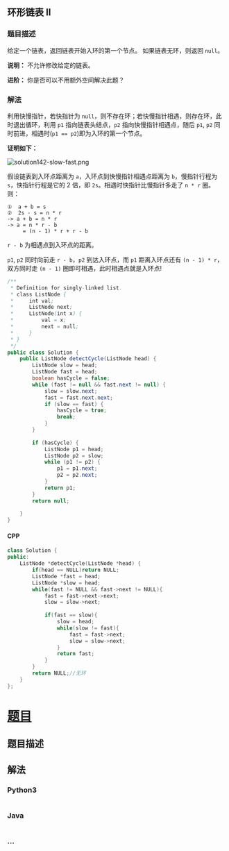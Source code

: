 ## 环形链表 II
### 题目描述

给定一个链表，返回链表开始入环的第一个节点。 如果链表无环，则返回 `null`。

**说明：** 不允许修改给定的链表。

**进阶：**
你是否可以不用额外空间解决此题？

### 解法

利用快慢指针，若快指针为 `null`，则不存在环；若快慢指针相遇，则存在环，此时退出循环，利用 `p1` 指向链表头结点，`p2` 指向快慢指针相遇点，随后 `p1`, `p2` 同时前进，相遇时(`p1 == p2`)即为入环的第一个节点。

**证明如下：**

![solution142-slow-fast.png](http://p9ucdlghd.bkt.clouddn.com/solution142-slow-fast.png)

假设链表到入环点距离为 `a`，入环点到快慢指针相遇点距离为 `b`，慢指针行程为`s`，快指针行程是它的 2 倍，即 `2s`。相遇时快指针比慢指针多走了 `n * r` 圈。则：
```
①  a + b = s
②  2s - s = n * r
-> a + b = n * r
-> a = n * r - b
     = (n - 1) * r + r - b     
```
`r - b` 为相遇点到入环点的距离。

`p1`, `p2` 同时向前走 `r - b`，`p2` 到达入环点，而 `p1` 距离入环点还有 `(n - 1) * r`，双方同时走 `(n - 1)` 圈即可相遇，此时相遇点就是入环点!

```java
/**
 * Definition for singly-linked list.
 * class ListNode {
 *     int val;
 *     ListNode next;
 *     ListNode(int x) {
 *         val = x;
 *         next = null;
 *     }
 * }
 */
public class Solution {
    public ListNode detectCycle(ListNode head) {
        ListNode slow = head;
        ListNode fast = head;
        boolean hasCycle = false;
        while (fast != null && fast.next != null) {
            slow = slow.next;
            fast = fast.next.next;
            if (slow == fast) {
                hasCycle = true;
                break;
            }
        }
        
        if (hasCycle) {
            ListNode p1 = head;
            ListNode p2 = slow;
            while (p1 != p2) {
                p1 = p1.next;
                p2 = p2.next;
            }
            return p1;
        }
        return null;
        
    }
}
```

#### CPP

```C++
class Solution {
public:
    ListNode *detectCycle(ListNode *head) {
        if(head == NULL)return NULL;
        ListNode *fast = head;
        ListNode *slow = head;
        while(fast != NULL && fast->next != NULL){
            fast = fast->next->next;
            slow = slow->next;
            
            if(fast == slow){
                slow = head;
                while(slow != fast){
                    fast = fast->next;
                    slow = slow->next;
                }
                return fast;
            }
        }
        return NULL;//无环
    }
};

```

# [题目](这里是题目链接，如：https://leetcode-cn.com/problems/shu-zu-zhong-zhong-fu-de-shu-zi-lcof/)

## 题目描述
<!-- 这里写题目描述 -->


## 解法
<!-- 这里可写通用的实现逻辑 -->


### Python3
<!-- 这里可写当前语言的特殊实现逻辑 -->

```python

```

### Java
<!-- 这里可写当前语言的特殊实现逻辑 -->

```java

```

### ...
```

```
